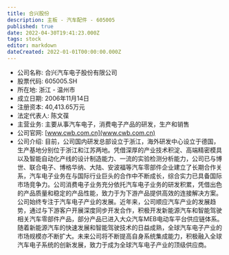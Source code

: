 ```yaml
---
title: 合兴股份
description: 主板 - 汽车配件 - 605005
published: true
date: 2022-04-30T19:41:23.000Z
tags: stock
editor: markdown
dateCreated: 2022-01-01T00:00:00.000Z
---
```


- 公司名称: 合兴汽车电子股份有限公司
- 股票代码: 605005.SH
- 所在地: 浙江 - 温州市
- 成立日期: 2006年11月14日
- 注册资本: 40,413.65万元
- 法定代表人: 陈文葆
- 主营业务: 主要从事汽车电子，消费电子产品的研发，生产和销售
- 公司官网: [www.cwb.com.cn](www.cwb.com.cn)
- 公司介绍: 目前，公司国内研发总部设立于浙江，海外研发中心设立于德国，生产基地分别位于浙江和江苏两地。凭借深厚的产业技术积淀、高端精密模具以及智能自动化产线的设计制造能力、一流的实验检测分析能力，公司已与博世、联合电子、博格华纳、大陆、安波福等汽车零部件企业建立了长期合作关系，汽车电子业务在与国际行业巨头的合作中不断成长，综合实力已具备国际市场竞争力。公司消费电子业务充分依托汽车电子业务的研发积累，凭借出色的产品质量和稳定的产品性能，致力于为下游产品提供高效的连接解决方案。公司始终专注于汽车电子产业的发展。近年来，公司顺应汽车产业的发展趋势，通过与下游客户开展深度同步开发合作，积极开发新能源汽车和智能驾驶相关汽车零部件产品，部分产品已进入大众汽车MEB电动车平台供应链体系。随着新能源汽车的快速发展和智能驾驶技术的日益成熟，全球汽车电子产业的市场规模亦不断扩大。未来公司将不断提高自身系统集成能力，积极融入全球汽车电子系统的创新发展，致力于成为全球汽车电子产业的顶级供应商。


